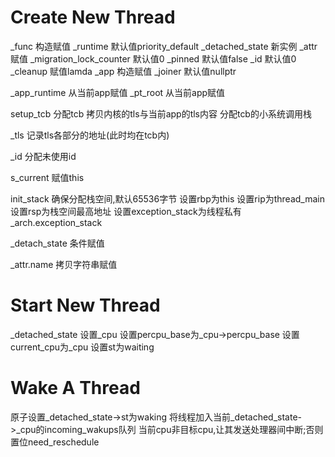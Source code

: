 # Create New Thread

_func 构造赋值
_runtime 默认值priority_default
_detached_state 新实例
_attr 赋值
_migration_lock_counter 默认值0
_pinned 默认值false
_id 默认值0
_cleanup 赋值lamda
_app 构造赋值
_joiner 默认值nullptr

_app_runtime 从当前app赋值
_pt_root 从当前app赋值

setup_tcb
	分配tcb
	拷贝内核的tls与当前app的tls内容
	分配tcb的小系统调用栈
	
_tls
	记录tls各部分的地址(此时均在tcb内)

_id 分配未使用id

s_current 赋值this

init_stack
	确保分配栈空间,默认65536字节
	设置rbp为this
	设置rip为thread_main
	设置rsp为栈空间最高地址
	设置exception_stack为线程私有_arch.exception_stack

_detach_state 条件赋值

_attr.name 拷贝字符串赋值

# Start New Thread

_detached_state
	设置_cpu
	设置percpu_base为_cpu->percpu_base
	设置current_cpu为_cpu
	设置st为waiting

# Wake A Thread

原子设置_detached_state->st为waking
将线程加入当前_detached_state->_cpu的incoming_wakups队列
当前cpu非目标cpu,让其发送处理器间中断;否则置位need_reschedule
